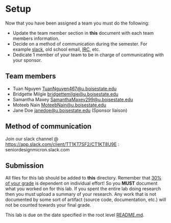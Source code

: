 # Setup

Now that you have been assigned a team you must do the following:

- Update the team member section in **this** document with each team members information.
- Decide on a method of communication during the semester. For example [slack](https://slack.com/), old school email, [IRC](https://en.wikipedia.org/wiki/Internet_Relay_Chat), etc.
- Dedicate 1 member of your team to be in charge of communicating with your sponsor. 

## Team members

- Tuan Nguyen TuanNguyen467@u.boisestate.edu
- Bridgette Milgie bridgettemilgie@u.boisestate.edu
- Samantha Maxey SamanthaMaxey299@u.boisestate.edu
- Moteeb Nain MoteebNain@u.boisestate.edu
- Jane Doe janedoe@u.boisestate.edu (Sponsor liaison)

## Method of communication

Join our slack channel @ https://app.slack.com/client/TT1KT7SF2/CT1KT8U9E : seniordesignmicron.slack.com

## Submission

All files for this lab should be added to **this** directory. Remember that [30% of your grade](../../docs/syllabus.md#grading) is dependent on individual effort! So you **MUST** document what you worked on for this lab. If you spent the entire lab doing research then you must upload a summary of your research. Any work that is not documented by some sort of artifact (source code, documentation, etc.) will not be counted towards your final grade.

This lab is due on the date specified in the root level [README.md](../../README.md).
